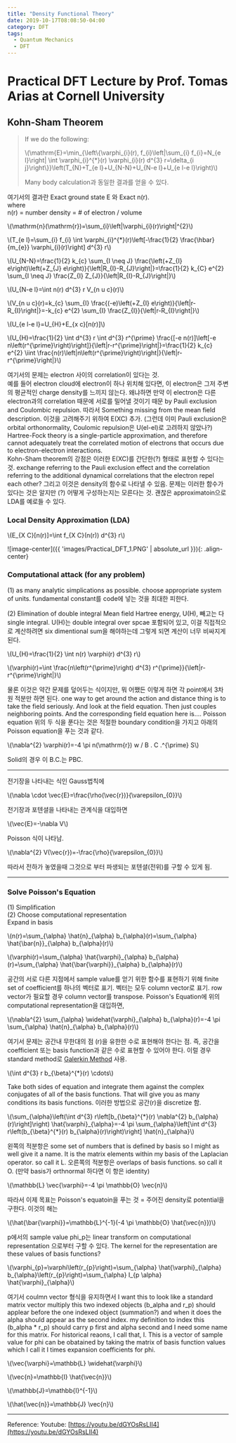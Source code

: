 ```yaml
---
title: "Density Functional Theory"
date: 2019-10-17T08:08:50-04:00
category: DFT
tags:
  - Quantum Mechanics
  - DFT
---
```


# Practical DFT Lecture by Prof. Tomas Arias at Cornell University

## Kohn-Sham Theorem

> If we do the following:  
> <p><span class="math inline">\(\mathrm{E}=\min_{\left\{\varphi_{i}(r), f_{i}\left|\sum_{i} f_{i}=N_{e l}\right| \int \varphi_{i}^{*}(r) \varphi_{i}(r) d^{3} r=\delta_{i j}\right\}}\left(T_{N}+T_{e l}+U_{N-N}+U_{N-e l}+U_{e l-e l}\right)\)</span></p>
> Many body calculation과 동일한 결과를 얻을 수 있다.  

여기서의 결과란 Exact ground state E 와 Exact n(r).  
where  
n(r) = number density = # of electron / volume  
<p><span class="math inline">\(\mathrm{n}(\mathrm{r})=\sum_{i}\left|\varphi_{i}(r)\right|^{2}\)</span></p>

<p><span class="math inline">\(T_{e l}=\sum_{i} f_{i} \int \varphi_{i}^{*}(r)\left[-\frac{1}{2} \frac{\hbar}{m_{e}} \varphi_{i}(r)\right] d^{3} r\)</span></p>

<p><span class="math inline">\(U_{N-N}=\frac{1}{2} k_{c} \sum_{I \neq J} \frac{\left(+Z_{I} e\right)\left(+Z_{J} e\right)}{\left|R_{I}-R_{J}\right|}=\frac{1}{2} k_{C} e^{2} \sum_{I \neq J} \frac{Z_{I} Z_{J}}{\left|R_{I}-R_{J}\right|}\)</span></p>

<p><span class="math inline">\(U_{N-e l}=\int n(r) d^{3} r V_{n u c}(r)\)</span></p>

<p><span class="math inline">\(V_{n u c}(r)=k_{c} \sum_{I} \frac{(-e)\left(+Z_{I} e\right)}{\left|r-R_{I}\right|}=-k_{c} e^{2} \sum_{I} \frac{Z_{I}}{\left|r-R_{I}\right|}\)</span></p>

<p><span class="math inline">\(U_{e l-e l}=U_{H}+E_{x c}[n(r)]\)</span></p>

<p><span class="math inline">\(U_{H}=\frac{1}{2} \int d^{3} r \int d^{3} r^{\prime} \frac{[-e n(r)]\left[-e n\left(r^{\prime}\right)\right]}{\left|r-r^{\prime}\right|}=\frac{1}{2} k_{c} e^{2} \iint \frac{n(r)\left|n\left(r^{\prime}\right)\right|}{\left|r-r^{\prime}\right|}\)</span></p>


여기서의 문제는 electron 사이의 correlation이 있다는 것.  
예를 들어 electron cloud에 electron이 하나 위치해 있다면, 이 electron은 그저 주변의 평균적인 charge density를 느끼지 않는다. 왜냐하면 만약 이 electron은 다른 electron과의 correlation 때문에 서로를 밀어낼 것이기 때문 by Pauli exclusion and Coulombic repulsion.  따라서 Something missing from the mean field description. 이것을 고려해주기 위하여 E(XC) 추가. (그런데 이미 Pauli exclusion은 orbital orthonormality, Coulomic repulsion은 U(el-el)로 고려하지 않았나?) Hartree-Fock theory is a single-particle approximation, and therefore cannot adequately treat the correlated motion of electrons that occurs due to electron-electron interactions.  
Kohn-Sham theorem의 강점은 이러한 E(XC)를 간단한(?) 형태로 표현할 수 있다는 것. exchange referring to the Pauli exclusion effect and the correlation referring to the additional dynamical correlations that the electron repel each other? 그리고 이것은 density의 함수로 나타낼 수 있음. 문제는 이러한 함수가 있다는 것은 알지만 (?) 어떻게 구성하는지는 모른다는 것. 괜찮은 approximatoin으로  LDA를 예로들 수 있다.

### Local Density Approximation (LDA)  
<p><span class="math inline">\(E_{X C}[n(r)]=\int f_{X C}(n(r)) d^{3} r\)</span></p>

![image-center]({{ 'images/Practical_DFT_1.PNG' | absolute_url }}){: .align-center}



### Computational attack (for any problem)
(1) as many analytic simplications as possible.
choose appropriate system of units. fundamental constant를 code에 넣는 것을 최대한 피한다.  
  
(2) Elimination of double integral
Mean field Hartree energy, U(H), 빼고는 다 single integral. U(H)는 double integral over spcae 포함되어 있고, 이걸 직접적으로 계산하려면 six dimentional sum을 해야하는데 그렇게 되면 계산이 너무 비싸지게 된다.
<p><span class="math inline">\(U_{H}=\frac{1}{2} \int n(r) \varphi(r) d^{3} r\)</span></p>
<p><span class="math inline">\(\varphi(r)=\int \frac{n\left(r^{\prime}\right) d^{3} r^{\prime}}{\left|r-r^{\prime}\right|}\)</span></p>
물론 이것은 약간 문제를 덮어두는 식이지만, 뭐 어쨌든 이렇게 하면 각 point에서 3차원 적분만 하면 된다.
one way to get around the action and distance thing is to take the field seriously. And look at the field equation. Then just couples neighboring points. And the corresponding field equation here is.... Poisson equation
위의 두 식을 푼다는 것은 적절한 boundary condition을 가지고 아래의 Poisson equation을 푸는 것과 같다.  

<p><span class="math inline">\(\nabla^{2} \varphi(r)=-4 \pi n(\mathrm{r})    w / B . C .^{\prime} S\)</span></p>
Solid의 경우 이 B.C.는 PBC.  

---
전기장을 나타내는 식인 Gauss법칙에
<p><span class="math inline">\(\nabla \cdot \vec{E}=\frac{\rho(\vec{r})}{\varepsilon_{0}}\)</span></p>
전기장과 포텐셜을 나타내는 관계식을 대입하면
<p><span class="math inline">\(\vec{E}=-\nabla V\)</span></p>
Poisson 식이 나타남.  
<p><span class="math inline">\(\nabla^{2} V(\vec{r})=-\frac{\rho}{\varepsilon_{0}}\)</span></p>
따라서 전하가 놓였을때 그것으로 부터 파생되는 포텐셜(전위)를 구할 수 있게 됨.  

---
### Solve Poisson's Equation
(1) Simplification  
(2) Choose computational representation  
Expand in basis
<p><span class="math inline">\(n(r)=\sum_{\alpha} \hat{n}_{\alpha} b_{\alpha}(r)=\sum_{\alpha} \hat{\bar{n}}_{\alpha} b_{\alpha}(r)\)</span></p>
<p><span class="math inline">\(\varphi(r)=\sum_{\alpha} \hat{\varphi}_{\alpha} b_{\alpha}(r)=\sum_{\alpha} \hat{\bar{\varphi}}_{\alpha} b_{\alpha}(r)\)</span></p>
공간의 서로 다른 지점에서 sample value를 얻기 위한 함수를 표현하기 위해 finite set of coefficient를 하나의 벡터로 표기. 벡터는 모두 column vector로 표기. row vector가 필요할 경우 column vector를 transpose.  
Poisson's Equation에 위의 computational representation을 대입하면,
<p><span class="math inline">\(\nabla^{2} \sum_{\alpha} \widehat{\varphi}_{\alpha} b_{\alpha}(r)=-4 \pi \sum_{\alpha} \hat{n}_{\alpha} b_{\alpha}(r)\)</span></p>

여기서 문제는 공간내 무한대의 점 (r)을 유한한 수로 표현해야 한다는 점. 즉, 공간을 coefficient 또는 basis function과 같은 수로 표현할 수 있어야 한다. 이럴 경우 standard method로 [Galerkin Method](https://en.wikipedia.org/wiki/Galerkin_method) 사용.
<p><span class="math inline">\(\int d^{3} r b_{\beta}^{*}(r) \cdots\)</span></p>
Take both sides of equation and integrate them against the complex conjugates of all of the basis functions. That will give you as many conditions its basis functions. 이러한 방법으로 공간(r)을 discretize 함.
<p><span class="math inline">\(\sum_{\alpha}\left(\int d^{3} r\left[b_{\beta}^{*}(r) \nabla^{2} b_{\alpha}(r)\right]\right) \hat{\varphi}_{\alpha}=-4 \pi \sum_{\alpha}\left[\int d^{3} r\left(b_{\beta}^{*}(r) b_{\alpha}(r)\right)\right] \hat{n}_{\alpha}\)</span></p>
왼쪽의 적분항은 some set of numbers that is defined by basis so I might as well give it a name. It is the matrix elements within my basis of the Laplacian operator. so call it L.  
오른쪽의 적분항은 overlaps of basis functions. so call it O. (만약 basis가 orthnormal 하다면 이 항은 identity) 
<p><span class="math inline">\(\mathbb{L} \vec{\varphi}=-4 \pi \mathbb{O} \vec{n}\)</span></p>
따라서 이제 목표는 Poisson's equatoin을 푸는 것 = 주어진 density로 potential을 구한다. 이것의 해는
<p><span class="math inline">\(\hat{\bar{\varphi}}=\mathbb{L}^{-1}(-4 \pi \mathbb{O} \hat{\vec{n}})\)</span></p>
p에서의 sample value phi_p는 linear transform on computational representation 으로부터 구할 수 있다. The kernel for the representation  are these values of basis functions?
<p><span class="math inline">\(\varphi_{p}=\varphi\left(r_{p}\right)=\sum_{\alpha} \hat{\varphi}_{\alpha} b_{\alpha}\left(r_{p}\right)=\sum_{\alpha} I_{p \alpha} \hat{\varphi}_{\alpha}\)</span></p>
여기서 coulmn vector 형식을 유지하면서
I want this to look like a standard matrix vector multiply this two indexed objects (b_alpha and r_p) should applear before the one indexed object (summation?) and when it does the alpha should appear as the second index. my definition to index this (b_alpha * r_p) should carry p first and alpha second and I need some name for this matrix. For historical reaons, I call that, I.  
This is a vector of sample value for phi can be obatained by taking the matrix of basis function values which I call it I times expansion coefficients for phi.
<p><span class="math inline">\(\vec{\varphi}=\mathbb{L} \widehat{\varphi}\)</span></p>
<p><span class="math inline">\(\vec{n}=\mathbb{I} \hat{\vec{n}}\)</span></p>
<p><span class="math inline">\(\mathbb{J}=\mathbb{I}^{-1}\)</span></p>
<p><span class="math inline">\(\hat{\vec{n}}=\mathbb{J} \vec{n}\)</span></p>




---
Reference: Youtube: [https://youtu.be/dGYOsRsLII4](https://youtu.be/dGYOsRsLII4)



